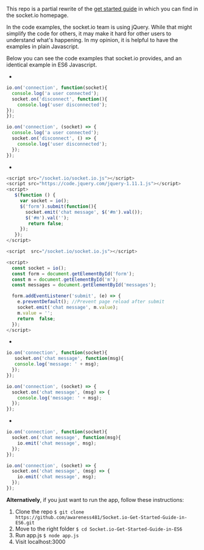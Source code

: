 This repo is a partial rewrite of the [get started guide](https://socket.io/get-started/chat/) in  which you can find in the socket.io homepage.

In the code examples, the socket.io team is using jQuery. While that might simplify the code for others, it may make it hard for other users to understand what's happening. In my opinion, it is helpful to have the examples in plain Javascript.

Below you can see the code examples that socket.io provides, and an identical example in ES6 Javascript.

 -
 ```javascript 
io.on('connection', function(socket){  
   console.log('a user connected');  
   socket.on('disconnect', function(){  
     console.log('user disconnected');  
 });  
});
```
```javascript
io.on('connection', (socket) => {
  console.log('a user connected'); 
  socket.on('disconnect', () => {
    console.log('user disconnected');
  });
});
```
-
```javascript
<script src="/socket.io/socket.io.js"></script>  
<script src="https://code.jquery.com/jquery-1.11.1.js"></script>  
<script>  
   $(function () {  
     var socket = io();  
     $('form').submit(function(){  
       socket.emit('chat message', $('#m').val());  
       $('#m').val('');  
        return false;  
     });  
   });  
</script>
```
```javascript
<script  src="/socket.io/socket.io.js"></script>

<script>
  const socket = io();
  const form = document.getElementById('form');
  const m = document.getElementById('m');
  const messages = document.getElementById('messages');

  form.addEventListener('submit', (e) => {
    e.preventDefault(); //Prevent page reload after submit
    socket.emit('chat message', m.value);
    m.value = '';
    return  false;
  });
</script>
```
-
```javascript
io.on('connection', function(socket){  
   socket.on('chat message', function(msg){  
   console.log('message: ' + msg);  
  });  
});
```
```javascript
io.on('connection', (socket) => {
  socket.on('chat message', (msg) => {
    console.log('message: ' + msg);
  });
});
```
-
```javascript
io.on('connection', function(socket){
  socket.on('chat message', function(msg){
    io.emit('chat message', msg);
  });
});
```
```javascript
io.on('connection', (socket) => {
  socket.on('chat message', (msg) => {
    io.emit('chat message', msg);
  });
});
```

**Alternatively**, if you just want to run the app, follow these instructions:

 1. Clone the repo
   ```$ git clone https://github.com/awareness481/Socket.io-Get-Started-Guide-in-ES6.git```
 2. Move to the right folder
   ```$ cd Socket.io-Get-Started-Guide-in-ES6```
 3. Run app.js
  ```$ node app.js ```
4. Visit localhost:3000
